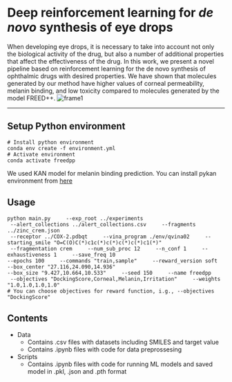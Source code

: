 # Deep reinforcement learning for _de novo_ synthesis of eye drops
When developing eye drops, it is necessary to take into account not only the biological activity of the drug, but also a number of additional properties that affect the effectiveness of the drug. In this work, we present a novel pipeline based on reinforcement learning for the de novo synthesis of ophthalmic drugs with desired properties. We have shown that molecules generated by our method have higher values ​​of corneal permeability, melanin binding, and low toxicity compared to molecules generated by the model FREED++.
![frame1](https://github.com/AnastasiaVepreva/ophthalmic_drugs/blob/b89e84f13e3b592e7979ff391d52a5c271c350ae/Frame%201.png)

---

## Setup Python environment
```
# Install python environment
conda env create -f environment.yml
# Activate environment
conda activate freedpp
```
We used KAN model for melanin binding prediction. You can install pykan environment from [here](https://github.com/KindXiaoming/pykan)

## Usage
```
python main.py     --exp_root ../experiments
 --alert_collections ../alert_collections.csv     --fragments ../zinc_crem.json
 --receptor ../COX-2.pdbqt     --vina_program ./env/qvina02     --starting_smile "O=C(O)C(*)c1c(*)c(*)c(*)c(*)c1(*)"
 --fragmentation crem     --num_sub_proc 12     --n_conf 1     --exhaustiveness 1     --save_freq 10
--epochs 100     --commands "train,sample"     --reward_version soft     --box_center "27.116,24.090,14.936"
--box_size "9.427,10.664,10.533"     --seed 150     --name freedpp
 --objectives "DockingScore,Corneal,Melanin,Irritation"     --weights "1.0,1.0,1.0,1.0"
# You can choose objectives for reward function, i.g., --objectives "DockingScore"
```
## Contents
* Data
  * Contains .csv files with datasets including SMILES and target value
  * Contains .ipynb files with code for data preprossesing
* Scripts
  * Contains .ipynb files with code for running ML models and saved model in .pkl, .json and .pth format
